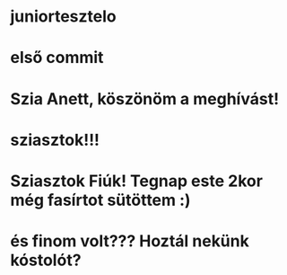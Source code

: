 # juniortesztelo
# első commit
# Szia Anett, köszönöm a meghívást!
# sziasztok!!!
# Sziasztok Fiúk! Tegnap este 2kor még fasírtot sütöttem :)
# és finom volt??? Hoztál nekünk kóstolót?

